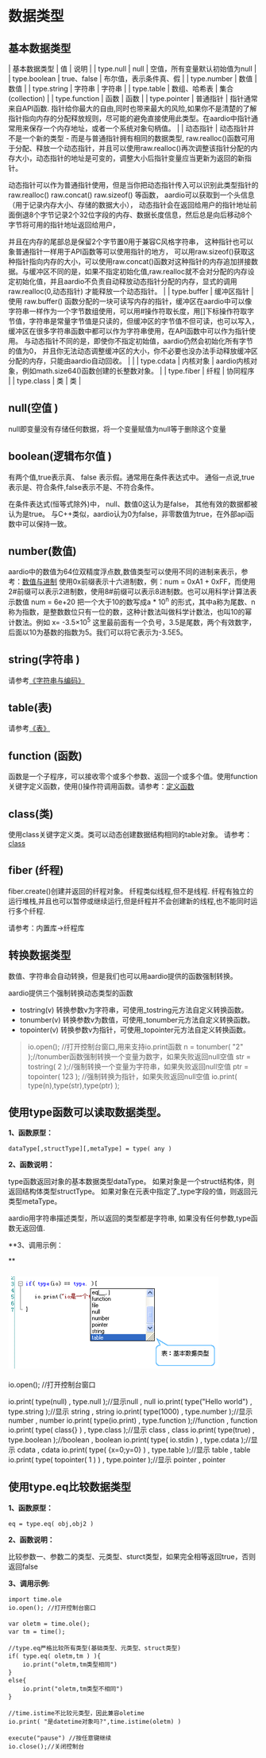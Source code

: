 # 数据类型

## 基本数据类型

|  基本数据类型 |  值 |  说明 |
| type.null | null |  空值，所有变量默认初始值为null |
| type.boolean | true、false |  布尔值，表示条件真、假 |
| type.number |  数值 |  数值 |
| type.string |  字符串 |  字符串 |
| type.table |  数组、哈希表 |  集合(collection) |
| type.function |  函数 |  函数 |
| type.pointer |  普通指针 |  指针通常来自API函数. 指针给你最大的自由,同时也带来最大的风险,如果你不是清楚的了解指针指向内存的分配释放规则，尽可能的避免直接使用此类型。在aardio中指针通常用来保存一个内存地址，或者一个系统对象句柄值。 |
|  动态指针 |  动态指针并不是一个新的类型 - 而是与普通指针拥有相同的数据类型,
raw.realloc()函数可用于分配、释放一个动态指针，并且可以使用raw.realloc()再次调整该指针分配的内存大小，动态指针的地址是可变的，调整大小后指针变量应当更新为返回的新指针。

动态指针可以作为普通指针使用，但是当你把动态指针传入可以识别此类型指针的raw.realloc() raw.concat() raw.sizeof() 等函数，
aardio可以获取到一个头信息（用于记录内存大小、存储的数据大小），
动态指针会在返回给用户的指针地址前面倒退8个字节记录2个32位字段的内存、数据长度信息，然后总是向后移动8个字节将可用的指针地址返回给用户，

并且在内存的尾部总是保留2个字节置0用于兼容C风格字符串，
这种指针也可以象普通指针一样用于API函数等可以使用指针的地方，
可以用raw.sizeof()获取这种指针指向内存的大小，可以使用raw.concat()函数对这种指针的内存追加拼接数据。与缓冲区不同的是，如果不指定初始化值,raw.realloc就不会对分配的内存设定初始化值，并且aardio不负责自动释放动态指针分配的内存，显式的调用 raw.realloc(0,动态指针) 才能释放一个动态指针。 |
| type.buffer |  缓冲区指针 |  使用 raw.buffer()
      函数分配的一块可读写内存的指针，缓冲区在aardio中可以像字符串一样作为一个字节数组使用，可以用#操作符取长度，用[]下标操作符取字节值，字符串是常量字节值是只读的，但缓冲区的字节值不但可读，也可以写入，缓冲区在很多字符串函数中都可以作为字符串使用，在API函数中可以作为指针使用。 与动态指针不同的是，即使你不指定初始值，aardio仍然会初始化所有字节的值为0，
并且你无法动态调整缓冲区的大小，你不必要也没办法手动释放缓冲区分配的内存，只能由aardio自动回收。 |
|
| type.cdata |  内核对象 | aardio内核对象，例如math.size64()函数创建的长整数对象。 |
| type.fiber |  纤程 |  协同程序 |
| type.class |  类 |  类 |

## **null(空值** )

null即变量没有存储任何数据，将一个变量赋值为null等于删除这个变量

## **boolean(逻辑布尔值** )

有两个值,true表示真、 false 表示假。通常用在条件表达式中。
通俗一点说,true表示是、符合条件,false表示不是、不符合条件。

在条件表达式(恒等式除外)中， null、数值0这认为是false，
其他有效的数据都被认为是true。
 与C++类似，aardio认为0为false，非零数值为true，在外部api函数中可以保持一致。

## **number(数值)**

aardio中的数值为64位双精度浮点数,数值类型可以使用不同的进制来表示，参考：[数值与进制](the%20language/datatype/number) 
使用0x前缀表示十六进制数，例：num = 0xA1 + 0xFF，而使用2#前缀可以表示2进制数，使用8#前缀可以表示8进制数。也可以用科学计算法表示数值 num = 6e+20
 把一个大于10的数写成a * 10<sup>n</sup> 的形式，其中a称为尾数、n称为指数，是整数数位只有一位的数，这种计数法叫做科学计数法，也叫10的幂计数法。例如 x= -3.5×10<sup>5</sup> 这里最前面有一个负号，3.5是尾数，两个有效数字，后面以10为基数的指数为5。我们可以将它表示为-3.5E5。

## **string(字符串** )

 请参考[《字符串与编码》](the%20language/datatype/string)

## table(表)

 请参考[《表》](the%20language/datatype/table)

## **function** (函数)


 函数是一个子程序，可以接收零个或多个参数、返回一个或多个值。使用function 关键字定义函数，使用()操作符调用函数。请参考：[定义函数](the%20language/function/definitions)

## **class(类)**


 使用class关键字定义类。类可以动态创建数据结构相同的table对象。
请参考：[class](the%20language/class/class)

## **fiber** (纤程)


fiber.create()创建并返回的纤程对象。
纤程类似线程,但不是线程.
 纤程有独立的运行堆栈,并且也可以暂停或继续运行,但是纤程并不会创建新的线程,也不能同时运行多个纤程.

 请参考：内置库->纤程库

## 转换数据类型



数值、字符串会自动转换，但是我们也可以用aardio提供的函数强制转换。

aardio提供三个强制转换动态类型的函数

* tostring(v) 转换参数v为字符串，可使用_tostring元方法自定义转换函数。
* tonumber(v) 转换参数v为数值，可使用_tonumber元方法自定义转换函数。
* topointer(v) 转换参数v为指针，可使用_topointer元方法自定义转换函数。

> io.open(); //打开控制台窗口,用来支持io.print函数
n = tonumber( "2" );//tonumber函数强制转换一个变量为数字，如果失败返回null空值
str = tostring( 2 );//强制转换一个变量为字符串，如果失败返回null空值
ptr = topointer( 123 ); //强制转换为指针，如果失败返回null空值
io.print( type(n),type(str),type(ptr) );

## 使用type函数可以读取数据类型。

**1、函数原型：**

``` aau
dataType[,structType][,metaType] = type( any )
```


**2、函数说明：**

type函数返回对象的基本数据类型dataType。
 如果对象是一个struct结构体，则返回结构体类型structType。
 如果对象在元表中指定了_type字段的值，则返回元类型metaType。

aardio用字符串描述类型，所以返回的类型都是字符串,
 如果没有任何参数,type函数无返回值.


**3、调用示例：

**


### ![](typelist.gif)

io.open(); //打开控制台窗口

io.print( type(null) , type.null );//显示null , null
io.print( type("Hello world") ,
type.string );//显示 string , string
io.print(
type(1000) , type.number );//显示 number ,
number
io.print( type(io.print) , type.function );//function , function
io.print( type( class{} ) ,
type.class );//显示 class , class
io.print(
type(true) , type.boolean );//boolean ,
boolean
io.print( type( io.stdin ) , type.cdata );//显示 cdata , cdata
io.print( type( {x=0;y=0} ) ,
type.table );//显示 table , table
io.print( type(
topointer( 1 ) ) , type.pointer );//显示 pointer ,
pointer

## 使用type.eq比较数据类型

**1、函数原型：**

``` aau
eq = type.eq( obj,obj2 )
```


**2、函数说明：**

比较参数一、参数二的类型、元类型、sturct类型，如果完全相等返回true，否则返回false

**3、调用示例:**

``` aau
import time.ole
io.open(); //打开控制台窗口

var oletm = time.ole();
var tm = time();

//type.eq严格比较所有类型(基础类型、元类型、struct类型)
if( type.eq( oletm,tm ) ){
	io.print("oletm,tm类型相同")
}
else{
	io.print("oletm,tm类型不相同")
}

//time.istime不比较元类型，因此兼容oletime
io.print( "是datetime对象吗?",time.istime(oletm) )

execute("pause") //按任意键继续
io.close();//关闭控制台
```
